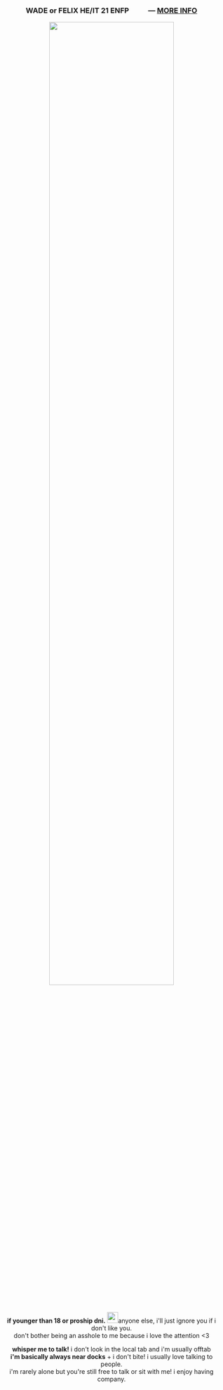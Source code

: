 <h3 p align="center">WADE or FELIX HE/IT 21 ENFP <img src="https://i.imgur.com/KlWocI0.png" height="16px"> <img src="https://i.imgur.com/iSQwaQz.png" height="16px"> ― <a href="https://funny.straw.page/">MORE INFO</a></h3>
<p align="center"><img src="https://files.catbox.moe/08jnua.jpg" style="width: 75%;"></p>
<p align="center"><b>if younger than 18 or proship dni.</b> <img src="https://i.imgur.com/lGEPTjd.gif" height="25px">anyone else, i'll just ignore you if i don't like you.
<br>don't bother being an asshole to me because i love the attention <3</p>
<p align="center">
<b>whisper me to talk!</b> i don't look in the local tab and i'm usually offtab
<br><b>i'm basically always near docks</b> + i don't bite! i usually love talking to people.
<br>i'm rarely alone but you're still free to talk or sit with me! i enjoy having company.</p>
